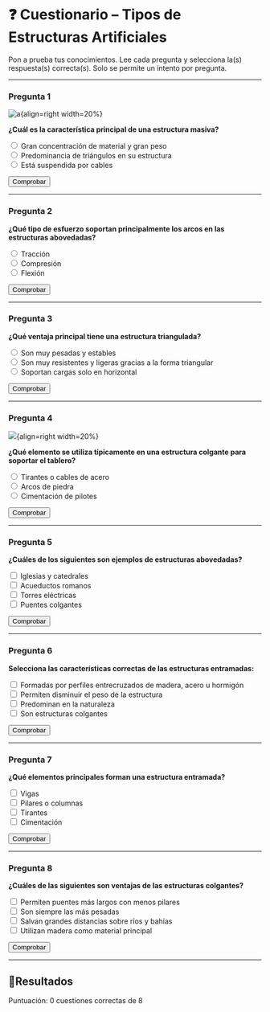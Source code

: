 # ❓ Cuestionario – Tipos de Estructuras Artificiales

Pon a prueba tus conocimientos. Lee cada pregunta y selecciona la(s) respuesta(s) correcta(s). Solo se permite un intento por pregunta.

---

### Pregunta 1

  ![a](/media/masiva.png){align=right width=20%}
<div class="pregunta" data-id="q1" data-type="radio">
  <p><strong>¿Cuál es la característica principal de una estructura masiva?</strong></p>
  <input type="radio" name="q1" value="a" data-correct="true"> Gran concentración de material y gran peso<br>
  <input type="radio" name="q1" value="b"> Predominancia de triángulos en su estructura<br>
  <input type="radio" name="q1" value="c"> Está suspendida por cables<br>
  <p class="feedback"></p>
  <button class="btn-comprobar">Comprobar</button>
</div>

---

### Pregunta 2

<div class="pregunta" data-id="q2" data-type="radio">
  <p><strong>¿Qué tipo de esfuerzo soportan principalmente los arcos en las estructuras abovedadas?</strong></p>
  <input type="radio" name="q2" value="a"> Tracción<br>
  <input type="radio" name="q2" value="b" data-correct="true"> Compresión<br>
  <input type="radio" name="q2" value="c"> Flexión<br>
  <p class="feedback"></p>
  <button class="btn-comprobar">Comprobar</button>
</div>

---

### Pregunta 3

<div class="pregunta" data-id="q3" data-type="radio">
  <p><strong>¿Qué ventaja principal tiene una estructura triangulada?</strong></p>
  <input type="radio" name="q3" value="a"> Son muy pesadas y estables<br>
  <input type="radio" name="q3" value="b" data-correct="true"> Son muy resistentes y ligeras gracias a la forma triangular<br>
  <input type="radio" name="q3" value="c"> Soportan cargas solo en horizontal<br>
  <p class="feedback"></p>
  <button class="btn-comprobar">Comprobar</button>
</div>

---

### Pregunta 4

  ![](/media/colgante.png){align=right width=20%}
<div class="pregunta" data-id="q4" data-type="radio">
  <p><strong>¿Qué elemento se utiliza típicamente en una estructura colgante para soportar el tablero?</strong></p>
  <input type="radio" name="q4" value="a" data-correct="true"> Tirantes o cables de acero<br>
  <input type="radio" name="q4" value="b"> Arcos de piedra<br>
  <input type="radio" name="q4" value="c"> Cimentación de pilotes<br>
  <p class="feedback"></p>
  <button class="btn-comprobar">Comprobar</button>
</div>

---

### Pregunta 5

<div class="pregunta" data-id="q5" data-type="checkbox">
  <p><strong>¿Cuáles de los siguientes son ejemplos de estructuras abovedadas?</strong></p>
  <input type="checkbox" id="q5a" data-correct="true"> Iglesias y catedrales<br>
  <input type="checkbox" id="q5b" data-correct="true"> Acueductos romanos<br>
  <input type="checkbox" id="q5c"> Torres eléctricas<br>
  <input type="checkbox" id="q5d"> Puentes colgantes<br>
  <p class="feedback"></p>
  <button class="btn-comprobar">Comprobar</button>
</div>

---

### Pregunta 6

<div class="pregunta" data-id="q6" data-type="checkbox">
  <p><strong>Selecciona las características correctas de las estructuras entramadas:</strong></p>
  <input type="checkbox" id="q6a" data-correct="true"> Formadas por perfiles entrecruzados de madera, acero u hormigón<br>
  <input type="checkbox" id="q6b" data-correct="true"> Permiten disminuir el peso de la estructura<br>
  <input type="checkbox" id="q6c"> Predominan en la naturaleza<br>
  <input type="checkbox" id="q6d"> Son estructuras colgantes<br>
  <p class="feedback"></p>
  <button class="btn-comprobar">Comprobar</button>
</div>

---

### Pregunta 7

<div class="pregunta" data-id="q7" data-type="checkbox">
  <p><strong>¿Qué elementos principales forman una estructura entramada?</strong></p>
  <input type="checkbox" id="q7a" data-correct="true"> Vigas<br>
  <input type="checkbox" id="q7b" data-correct="true"> Pilares o columnas<br>
  <input type="checkbox" id="q7c"> Tirantes<br>
  <input type="checkbox" id="q7d" data-correct="true"> Cimentación<br>
  <p class="feedback"></p>
  <button class="btn-comprobar">Comprobar</button>
</div>

---

### Pregunta 8

<div class="pregunta" data-id="q8" data-type="checkbox">
  <p><strong>¿Cuáles de las siguientes son ventajas de las estructuras colgantes?</strong></p>
  <input type="checkbox" id="q8a" data-correct="true"> Permiten puentes más largos con menos pilares<br>
  <input type="checkbox" id="q8b"> Son siempre las más pesadas<br>
  <input type="checkbox" id="q8c" data-correct="true"> Salvan grandes distancias sobre ríos y bahías<br>
  <input type="checkbox" id="q8d"> Utilizan madera como material principal<br>
  <p class="feedback"></p>
  <button class="btn-comprobar">Comprobar</button>
</div>

---

## 🎯**Resultados**

<p id="total-score">Puntuación: 0 cuestiones correctas de 8</p>
<p id="final-score"></p>